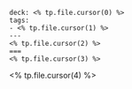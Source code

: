 
```anki
deck: <% tp.file.cursor(0) %>
tags:
- <% tp.file.cursor(1) %>
---
<% tp.file.cursor(2) %>
===
<% tp.file.cursor(3) %>
```
<% tp.file.cursor(4) %>